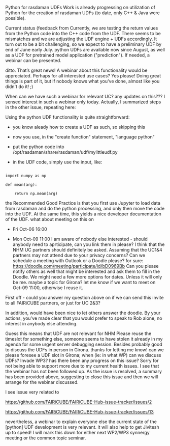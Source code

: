 Python for rasdaman UDFs
Work is already progressing on utilization of Python for the creation of rasdaman UDFs (to date, only C++ & Java were possible).

Current status (feedback from Currently, we are testing the return values from the Python code into the C++ code from the UDF. There seems to be mismatches and we are adjusting the UDF engine + UDFs accordingly. It turn out to be a bit challenging, so we expect to have a preliminary UDF by end of June early July.
python UDFs are available now since August, as well as a UDF for pretrained model application ("prediction"). If needed, a webinar can be presented.

ditto.
That’s great news! A webinar about this functionality would be appreciated. Perhaps for all interested use cases?
Yes please! Doing great things is part of it, but if nobody knows what you've done, almost like you didn't do it! ;)

When can we have such a webinar for relevant UC? any updates on this???
I sensed interest in such a webinar only today. Actually, I summarized steps in the other issue, repeating here:

Using the python UDF functionality is quite straightforward:

-    you know aleady how to create a UDF as such, so skipping this
-    now you use, in the "create function" statement, "language python"
-    put the python code into /opt/rasdaman/share/rasdaman/udf/mylittleudf.py
-    in the UDF code, simply use the input, like:

```
import numpy as np
def mean(arg):
    return np.mean(arg)
```
the Recommended Good Practice is that you first use Jupyter to load data from rasdaman and do the python processing, and only then move the code into the UDF. At the same time, this yields a nice developer documentation of the UDF. what about meeting on this on 

- Fri Oct-06 16:00
- Mon Oct-09 11:00 I am aware of nobody else interested - should anybody need to aprticipate, can you link them in please? I think that the NHM UC partners should definitely be asked. Assuming that the UC1&4 partners may not attend due to your privacy concerns?
Can we schedule a meeting with Outlook or a Doodle please? 
for sure: https://doodle.com/meeting/participate/id/bD0969Bb Can you please notify others as well that might be interested and ask them to fill in the Doodle. We might need a few more options for dates. Unless it will only be me.
maybe a topic for Girona? let me know if we want to meet on Oct-09 11:00, otherwise I reuse it. 
First off - could you answer my question above on if we can send this invite to all FAIRiCUBE partners, or just for UC 2&3?
In addition, would have been nice to let others answer the doodle. By your actions, you've made clear that you would prefer to speak to Rob alone, no interest in anybody else attending.
Guess this means that UDF are not relevant for NHM Please reuse the timeslot for something else, someone seems to have stolen it already in my agenda for some urgent server debugging session. Besides probably good to discuss the UDFs in person in Girona. thanks for letting me know! can we please foresee a UDF slot in Girona; when (ie: in what WP) can we discuss UDFs? Invade WP3? has there been any progress on this issue? Sorry for not being able to support more due to my current health issues. 
I see that the webinar has not been followed up. As the issue is resolved, a summary has been provided above, suggesting to close this issue and then we will arrange for the webinar discussed.

I see issue very related to 
https://github.com/FAIRiCUBE/FAIRiCUBE-Hub-issue-tracker/issues/2
https://github.com/FAIRiCUBE/FAIRiCUBE-Hub-issue-tracker/issues/13
nevertheless, a webinar to explain everyone else the current state of the [python] UDF development is very relevant. it will also help to get Jivitesh up to speed! I will mark this down for either next WP2/WP3 synnergy meeting or the common topic seminar.